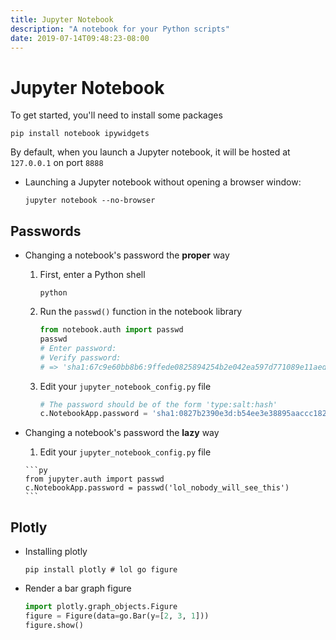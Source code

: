 ```yaml
---
title: Jupyter Notebook
description: "A notebook for your Python scripts"
date: 2019-07-14T09:48:23-08:00
---
```


# Jupyter Notebook

To get started, you'll need to install some packages

```shell script
pip install notebook ipywidgets
```

By default, when you launch a Jupyter notebook, it will be hosted at `127.0.0.1` on port `8888`

* Launching a Jupyter notebook without opening a browser window:

    ```shell script
    jupyter notebook --no-browser
    ```

## Passwords

* Changing a notebook's password the **proper** way

    1. First, enter a Python shell

        ```shell script
        python
        ```

    1. Run the `passwd()` function in the notebook library

        ```py
        from notebook.auth import passwd
        passwd
        # Enter password:
        # Verify password:
        # => 'sha1:67c9e60bb8b6:9ffede0825894254b2e042ea597d771089e11aed'
        ```

    1. Edit your `jupyter_notebook_config.py` file

        ```py
        # The password should be of the form 'type:salt:hash'
        c.NotebookApp.password = 'sha1:0827b2390e3d:b54ee3e38895aaccc182705ad174bfb3c6e86a10'
        ```

* Changing a notebook's password the **lazy** way

    1. Edit your `jupyter_notebook_config.py` file

      ```py
      from jupyter.auth import passwd
      c.NotebookApp.password = passwd('lol_nobody_will_see_this')
      ```


## Plotly

* Installing plotly

    ```shell script
    pip install plotly # lol go figure
    ```

* Render a bar graph figure

    ```py
    import plotly.graph_objects.Figure
    figure = Figure(data=go.Bar(y=[2, 3, 1]))
    figure.show()
    ```
